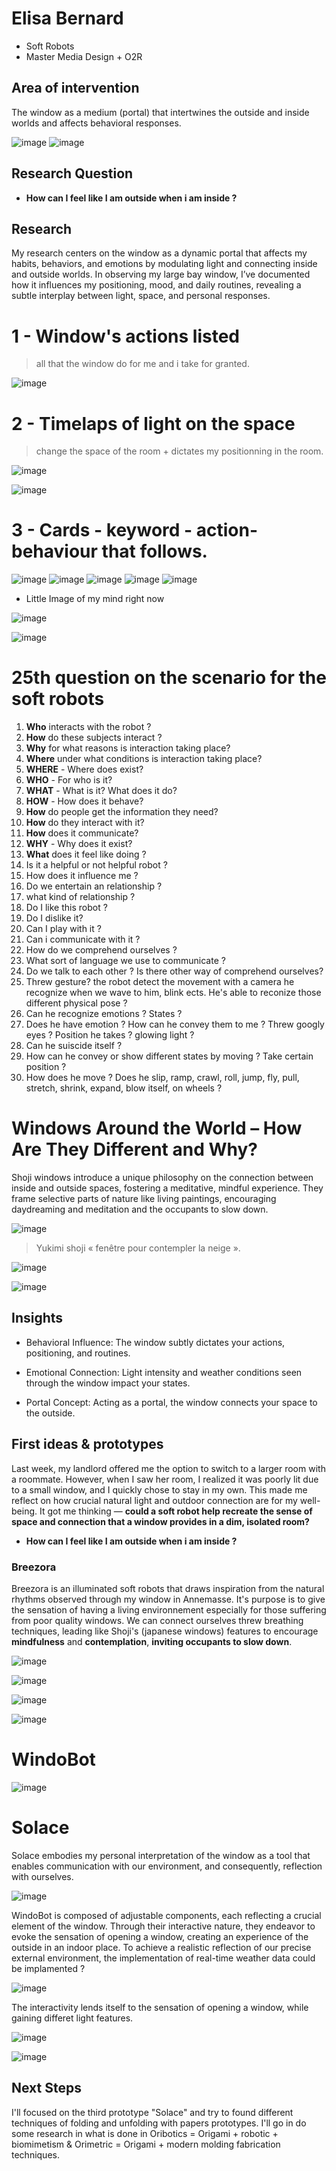 # Elisa Bernard
- Soft Robots
- Master Media Design + O2R

## Area of intervention


The window as a medium (portal) that intertwines the outside and inside worlds and affects behavioral responses.

![image](images/image.png)
![image](images/3-Light.jpg)

## Research Question

- **How can I feel like I am outside when i am inside ?**


## Research

My research centers on the window as a dynamic portal that affects my habits, behaviors, and emotions by modulating light and connecting inside and outside worlds. In observing my large bay window, I’ve documented how it influences my positioning, mood, and daily routines, revealing a subtle interplay between light, space, and personal responses.

# 1 - Window's actions listed 
> all that the window do for me and i take for granted.

 ![image](images/1-keywords.jpeg)

 # 2 - Timelaps of light on the space 
 
  > change the space of the room + dictates my positionning in the room.
 
  ![image](images/2-Light.jpeg)

  ![image](images/3-Light.jpg)

  # 3 - Cards - keyword - action-behaviour that follows.
  
   ![image](images/behaviour1.jpeg)
   ![image](images/behaviour2.jpeg)
   ![image](images/behaviour3.jpeg)
   ![image](images/behaviour4.jpeg)
   ![image](images/behaviour5.jpeg)
  

   - Little Image of my mind right now

   ![image](images/mind1.jpg)

   ![image](images/mind2.jpg)

   # 25th question on the scenario for the soft robots

1. **Who** interacts with the robot ? 
2. **How** do these subjects interact ?
3. **Why** for what reasons is interaction taking place?
4. **Where** under what conditions is interaction taking place?
5. **WHERE** - Where does exist?
6. **WHO** - For who is it?
7. **WHAT** - What is it? What does it do?
8. **HOW** - How does it behave? 
9. **How** do people get the information they need? 
10. **How** do they interact with it? 
11. **How** does it communicate?
9. **WHY** - Why does it exist?
10. **What** does it feel like doing ? 
11. Is it a helpful or not helpful robot ? 
12. How does it influence me ?
13. Do we entertain an relationship ? 
14. what kind of relationship ? 
14. Do I like this robot ? 
15. Do I dislike it?
16. Can I play with it ? 
17. Can i communicate with it ? 
18. How do we comprehend ourselves ? 
19. What sort of language we use to communicate ? 
20. Do we talk to each other ? Is there other way of comprehend ourselves? 
21. Threw gesture? the robot detect the movement with a camera he recognize when we wave to him, blink ects. He's able to reconize those different physical pose ? 
22. Can he recognize emotions ? States ? 
22. Does he have emotion ? How can he convey them to me ? Threw googly eyes ? Position he takes ? glowing light ? 
23. Can he suiscide itself ?
24. How can he convey or show different states by moving ? Take certain position ? 
25. How does he move ?  Does he slip, ramp, crawl, roll, jump, fly, pull, stretch, shrink, expand, blow itself, on wheels ? 



   # Windows Around the World – How Are They Different and Why?

   Shoji windows introduce a unique philosophy on the connection between inside and outside spaces, fostering a meditative, mindful experience. They frame selective parts of nature like living paintings, encouraging daydreaming and meditation and the occupants to slow down.




![image](images/Shoji.jpg)

> Yukimi shoji « fenêtre pour contempler la neige ».

![image](images/YukimiShoji.jpg)

![image](images/spiritual.jpg)

## Insights

- Behavioral Influence: The window subtly dictates your actions, positioning, and routines.

- Emotional Connection: Light intensity and weather conditions seen through the window impact your states.

- Portal Concept: Acting as a portal, the window connects your space to the outside.

## First ideas & prototypes

Last week, my landlord offered me the option to switch to a larger room with a roommate. However, when I saw her room, I realized it was poorly lit due to a small window, and I quickly chose to stay in my own. This made me reflect on how crucial natural light and outdoor connection are for my well-being. It got me thinking — **could a soft robot help recreate the sense of space and connection that a window provides in a dim, isolated room?**

- **How can I feel like I am outside when i am inside ?**


### Breezora 

Breezora is an illuminated soft robots that draws inspiration from the natural rhythms observed through my window in Annemasse. It's purpose is to give the sensation of having a living environnement especially for those suffering from poor quality windows. 
We can connect ourselves threw breathing techniques, leading like Shoji's (japanese windows) features to encourage **mindfulness** and **contemplation**, **inviting occupants to slow down**.

![image](images/robot1.jpeg)

![image](images/breezora.jpeg)

![image](images/reflect.png)


![image](images/scenario2.png)

# WindoBot 


![image](images/scene.png)

# Solace

Solace embodies my personal interpretation of the window as a tool that enables communication with our environment, and consequently, reflection with ourselves.

![image](images/image.png)

WindoBot is composed of adjustable components, each reflecting a crucial element of the window. Through their interactive nature, they endeavor to evoke the sensation of opening a window, creating an experience of the outside in an indoor place. To achieve a realistic reflection of our precise external environment, the implementation of real-time weather data could be implamented ? 

![image](images/windobot.jpeg)

The interactivity lends itself to the sensation of opening a window, while gaining differet light features. 

![image](images/paper.jpeg)

![image](images/paper2.jpeg)

## Next Steps

I'll focused on the third prototype "Solace" and try to found different techniques of folding and unfolding with papers prototypes. I'll go in do some research in what is done in Oribotics = Origami + robotic + biomimetism
&
Orimetric = Origami + modern molding fabrication techniques.
